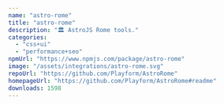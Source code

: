 ```yaml
---
name: "astro-rome"
title: "astro-rome"
description: "🏛️ AstroJS Rome tools."
categories:
  - "css+ui"
  - "performance+seo"
npmUrl: "https://www.npmjs.com/package/astro-rome"
image: "/assets/integrations/astro-rome.svg"
repoUrl: "https://github.com/Playform/AstroRome"
homepageUrl: "https://github.com/Playform/AstroRome#readme"
downloads: 1598
---
```

